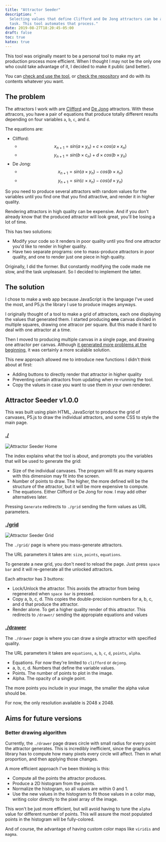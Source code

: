 ```yaml
---
title: "Attractor Seeder"
description: "
  Selecting values that define Clifford and De Jong attractors can be a slow
  task. This tool automates that process."
date: 2019-08-27T18:20:45-05:00
draft: false
toc: true
katex: true
---
```


This tool was originally meant to be a personal tool to make my art production
process more efficient. When I thought I may not be the only one who could take
advantage of it, I decided to make it public (and better).

You can [check and use the tool](https://attractors.davidomar.com/), or
[check the repository](https://www.github.com/davidomarf/attractor-seeder/) and
do with its contents whatever you want.

## The problem

The attractors I work with are [Clifford][clifford] and [De Jong][de-jong]
attractors. With these attracors, you have a pair of equations that produce
totally different results depending on four variables `a`, `b`, `c`, and `d`.

The equations are:

- Clifford:
  - $$x_{n+1} = sin(a \times y_n) + c \times cos(a \times x_n)$$
  - $$y_{n+1} = sin(b \times c_n) + d \times cos(b \times y_n)$$
- De Jong:
  - $$x_{n+1} = sin(a \times y_n) - cos(b \times x_n)$$
  - $$y_{n+1} = sin(c \times x_n) - cos(d \times y_n)$$

So you need to produce several attractors with random values for the variables
until you find one that you find attractive, and render it in higher quality.

Rendering attractors in high quality can be expensive. And if you don't already
know that the produced attractor will look great, you'll be losing a lot of
time.

This has two solutions:

- Modify your code so it renders in poor quality until you find one attractor
  you'd like to render in higher quality.
- Have two separate programs: one to mass-produce attractors in poor quality,
  and one to render just one piece in high quality.

Originally, I did the former. But constantly modifying the code made me slow,
and the task unpleasant. So I decided to implement the latter.

## The solution

I chose to make a web app because JavaScript is the language I've used the most,
and P5.js the library I use to produce images anyways.

I originally thought of a tool to make a grid of attractors, each one displaying
the values that generated them. I started producing **one** canvas divided in
multiple squares, drawing one attracor per square. But this made it hard to deal
with one attractor at a time.

Then I moved to producing multiple canvas in a single page, and drawing one
attractor per canvas. Although [it generated more problems at the
beginning][p5-multiple-canvas], it was certainly a more scalable solution.

This new approach allowed me to introduce new functions I didn't think about at
first:

- Adding buttons to directly render that attractor in higher quality
- Preventing certain attractors from updating when re-running the tool.
- Copy the values in case you want to use them in your own renderer.

## Attractor Seeder v1.0.0

This was built using plain HTML, JavaScript to produce the grid of canvases,
P5.js to draw the individual attractors, and some CSS to style the main page.

### [./][attractor-seeder-home]

![Attractor Seeder Home](/img/projects/attractor-seeder-home.png)

The index explains what the tool is about, and prompts you the variables that
will be used to generate the grid:

- Size of the individual canvases. The program will fit as many squares with
  this dimension may fit into the screen.
- Number of points to draw. The higher, the more defined will be the structure
  of the attractor, but it will be more expensive to compute.
- The equations. Either Clifford or De Jong for now. I may add other
  alternatives later.

Pressing `Generate` redirects to `./grid` sending the form values as URL
parameters.

### [./grid][attractor-seeder-grid]

![Attractor Seeder Grid](/img/projects/attractor-seeder-grid.png)

The `./grid/` page is where you mass-generate attractors.

The URL parameters it takes are: `size`, `points`, `equations`.

To generate a new grid, you don't need to reload the page. Just press
`space bar` and it will re-generate all the unlocked attractors.

Each attractor has 3 buttons:

- Lock/Unlock the attractor. This avoids the attractor from being regenerated
  when `space bar` is pressed.
- Copy a, b, c, d. This copies the double-precision numbers for a, b, c, and d
  that produce the attractor.
- Render alone. To get a higher quality render of this attractor. This redirects
  to `/drawer/` sending the appropiate equations and values

### [./drawer][attractor-seeder-drawer]

The `./drawer` page is where you can draw a single attractor with specified
quality.

The URL parameters it takes are `equations`, `a`, `b`, `c`, `d`, `points`,
`alpha`.

- Equations. For now they're limited to `clifford` or `dejong`.
- a, b, c, d. Numbers that define the variable values.
- Points. The number of points to plot in the image.
- Alpha. The opacity of a single point.

The more points you include in your image, the smaller the alpha value should
be.

For now, the only resolution available is 2048 x 2048.

## Aims for future versions

### Better drawing algorithm

Currently, the `./drawer` page draws circle with small radius for every point
the attractor generates. This is incredibly inefficient, since the graphics
library has to compute how many pixels every circle will affect. Then in what
proportion, and then applying those changes.

A more efficient approach I've been thinking is this:

- Compute all the points the attractor produces.
- Produce a 2D histogram from the points.
- Normalize the histogram, so all values are within 0 and 1.
- Use the new values in the histogram to fit those values in a color map,
  writing color directly to the pixel array of the image.

This won't be just more efficient, but will avoid having to tune the `alpha`
value for different number of points. This will assure the most populated points
in the histogram will be fully-colored.

And of course, the advantage of having custom color maps like `viridis` and
`magma`.

[clifford]: http://paulbourke.net/fractals/clifford/
[de-jong]: http://paulbourke.net/fractals/peterdejong/
[p5-multiple-canvas]: /writings/unknown-number-of-canvas/
[attractor-seeder-home]: https://attractors.davidomar.com/
[attractor-seeder-grid]:
  https://attractors.davidomar.com/grid/?size=300&points=7000&equations=Clifford
[attractor-seeder-drawer]:
  https://attractors.davidomar.com/drawer/?equations=clifford&a=1.8273014502680756&b=1.6958740334761302&c=-0.5574878376673817&d=-1.4923455405069914
